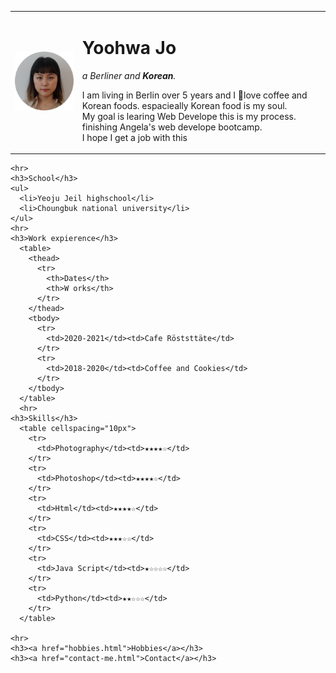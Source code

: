<!DOCTYPE html>
<html lang="en" dir="ltr">
  <head>
    <meta charset="utf-8">
    <title>💓Yoohwa's Personal Site</title>
  </head>
  <body>
    <table cellspacing="20">
      <tr>
        <td><img src="img/yoohwajo.png" width="200px" alt="Yoohwa Jo profile picture"></td>
        <td><h1>Yoohwa Jo</h1>
        <p><em>a Berliner and <strong> Korean</strong>.</em></p>
        <p>I am living in Berlin over 5 years and I 💓love coffee and Korean foods. espacieally Korean food is my soul.<br>My goal is learing Web Develope this is my process. finishing Angela's web develope bootcamp.
        <br>I hope I get a job with this</p></td>
      </tr>
    </table>

    <hr>
    <h3>School</h3>
    <ul>
      <li>Yeoju Jeil highschool</li>
      <li>Choungbuk national university</li>
    </ul>
    <hr>
    <h3>Work expierence</h3>
      <table>
        <thead>
          <tr>
            <th>Dates</th>
            <th>W orks</th>
          </tr>
        </thead>
        <tbody>
          <tr>
            <td>2020-2021</td><td>Cafe Röststtäte</td>
          </tr>
          <tr>
            <td>2018-2020</td><td>Coffee and Cookies</td>
          </tr>
        </tbody>
      </table>
      <hr>
    <h3>Skills</h3>
      <table cellspacing="10px">
        <tr>
          <td>Photography</td><td>★★★★☆</td>
        </tr>
        <tr>
          <td>Photoshop</td><td>★★★★☆</td>
        </tr>
        <tr>
          <td>Html</td><td>★★★★☆</td>
        </tr>
        <tr>
          <td>CSS</td><td>★★★☆☆</td>
        </tr>
        <tr>
          <td>Java Script</td><td>★☆☆☆☆</td>
        </tr>
        <tr>
          <td>Python</td><td>★★☆☆☆</td>
        </tr>
      </table>

    <hr>
    <h3><a href="hobbies.html">Hobbies</a></h3>
    <h3><a href="contact-me.html">Contact</a></h3>


  </body>
</html>

